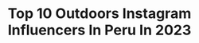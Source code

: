 ---
title: Top 10 Outdoors Instagram Influencers In Peru In 2023
description: >-
  Find top outdoors Instagram influencers in Peru in 2023. Most popular hashtags: #outdoors #peru #igersperu #nature.
platform: Instagram
hits: 24
text_top: Identify the best Instagram profiles on inBeat.
text_bottom: inBeat has 24 Instagram influencers like this in Peru for you to collaborate.
profiles:
  - username: "dibujatuviaje"
    fullname: >-
      Daniela Avila
    bio: >-
      Peruana 🇵🇪 Embajadora @cometoperu Te mostrare lo lindo de mi país 🥰 Encuéntrame en YouTu
    location: "Peru"
    followers: 43108
    engagement: 924
    commentsToLikes: 0.033068
    id: ckapahfdgw4a50i78gy0nhdbv
    verified: false
    hashtags: "#inthowild, #ctperu, #lake, #monta"
  - username: "marianobreccia"
    fullname: >-
      Mariano Breccia
    bio: >-
      •Multi-sport Athlete/Multideportista •Photographer/Fotógrafo •Capitán @adidasrunners Lima⚡️ •Sponsored by: @adidasterrex @suunto @scoscheperu
    location: "Peru"
    followers: 81381
    engagement: 458
    commentsToLikes: 0.035552
    id: ck6ub4sus7gs20j71ww6ugyp4
    verified: true
    hashtags: "#terrex, #gopro, #outdoorlife, #marianobreccia"
  - username: "dibujandomisrutas"
    fullname: >-
      𝗖𝗲́𝘀𝗮𝗿 | 𝗧𝗿𝗮𝘃𝗲𝗹 & 𝗣𝗵𝗼𝘁𝗼𝗴𝗿𝗮𝗽𝗵𝘆
    bio: >-
      🇵🇪 𝐏𝐞𝐫𝐮𝐚𝐧𝐨 📸 𝐕𝐢𝐚𝐣𝐞𝐬 𝐲 𝐟𝐨𝐭𝐨𝐠𝐫𝐚𝐟𝐢́𝐚 📍𝗖𝘂𝘀𝗰𝗼 - 𝗣𝗲𝗿𝘂́ 𝗢𝘄𝗻𝗲𝗿: @geotravel.pe 𝗘𝗺𝗯𝗮𝗷𝗮𝗱𝗼𝗿: @letsenjoyperu #️⃣𝒅𝒊𝒃𝒖𝒋𝒂𝒏𝒅𝒐𝒎𝒊𝒔𝒓𝒖𝒕𝒂𝒔
    location: "Peru"
    followers: 5602
    engagement: 1242
    commentsToLikes: 0.251349
    id: ck6txpawpz35s0j71zzx199of
    verified: false
    hashtags: "#adventure, #enigmaperu, #visitsouthamerica, #outdoors"
  - username: "travelmoregirl"
    fullname: >-
      ᘔᑌᒪᗰᗩ ! ᐯIᗩᒍᗩᑎᗪO ᑭOᖇ ᑭᕮᖇᑌ́
    bio: >-
      💜| 𝚂𝚘𝚢 𝚗𝚘́𝚖𝚊𝚍𝚊 𝙳𝚒𝚐𝚒𝚝𝚊𝚕 ✈️| 𝚅𝚒𝚊𝚓𝚘́ 𝚢 𝚝𝚛𝚊𝚋𝚊𝚓𝚘 𝚊 𝚕𝚊 𝚟𝚎𝚣 🌟| 𝚃𝚒𝚙𝚜 𝚍𝚎 𝚟𝚒𝚊𝚓𝚎𝚜-𝙸𝚗𝚜𝚝𝚊𝚐𝚛𝚊𝚖
    location: "Peru"
    followers: 9119
    engagement: 739
    commentsToLikes: 0.140019
    id: ck6txpbgez3ar0j715oa7qsqo
    verified: false
    hashtags: "#landscape, #hiking, #visitperu, #travelblogger"
  - username: "mauricioephoto"
    fullname: >-
      Mauricio Espinoza
    bio: >-
      📷 Photographer ⚡️ @elduo_team 🌊 Ocean son Fine Art Prints - DM!
    location: "Peru"
    followers: 7949
    engagement: 553
    commentsToLikes: 0.036020
    id: ckap9omvqt0ii0i784jx484bg
    verified: false
    hashtags: "#sundayvibe, #waterman, #discoverocean, #theimagined"
  - username: "jacoriat"
    fullname: >-
      Juan Andrés Coriat 🇵🇪
    bio: >-
      🧘🏽‍♂️Trying to make this earth a little better. ☝🏽Don't waste your lifetime wondering. 🏡 Sacred Valley, Perú 🎬 YouTube 👇🏽
    location: "Peru"
    followers: 11209
    engagement: 688
    commentsToLikes: 0.043355
    id: ck5hfs45qz1m00i11ndwshty6
    verified: false
    hashtags: "#mountainstones, #visualsofearth, #southamerica, #mountainlovers"
  - username: "rutas_del_mochilero"
    fullname: >-
      Rutas del Mochilero 🇵🇪🤠🎒📷✈
    bio: >-
      Fundador: @alex_gutierrez_a Comunidad de Mochileros 🎒 ¿Y ahora cuál es tu ruta?🤔 No lo pienses más: ¡coge tu mochila, alista tu cámara y a fotear!📸🇵🇪
    location: "Peru"
    followers: 66354
    engagement: 166
    commentsToLikes: 0.145004
    id: ck138b8hefegb0i19hzdp9c2d
    verified: false
    hashtags: "#life, #peru, #nature, #huaraz"
  - username: "kawsaytrekk"
    fullname: >-
      KAWSAY TREKKING PERU
    bio: >-
      Sigue y usa el tag #kawsaytrekk en tus mejores fotos, dale like a otras fotos que usan el tag y publicaremos tu mejor post 🔥😎🤙 🏞️ ⛰️
    location: "Peru"
    followers: 9637
    engagement: 318
    commentsToLikes: 0.014959
    id: ck8t3idv73ets0j784l8yy5ol
    verified: false
    hashtags: "#intoperu, #visitcusco, #amazingplaces, #visitperu"
  - username: "heiidilg"
    fullname: >-
      Christiane
    bio: >-
      мєχι¢αиα 💌 heidit856@gmail.com 🎥YouTube: Nuevo video 📺⬇️
    location: "Peru"
    followers: 12558
    engagement: 900
    commentsToLikes: 0.164620
    id: ckap4aavo6gl00i78jimkn90o
    verified: false
    hashtags: "#atardeceresmagicos, #travel, #visitmexico, #spring"
  - username: "raysalopezg"
    fullname: >-
      raysa gabriela
    bio: >-
      M I A M I / F L 🛬... lima📍 𝓂𝒶𝒹𝑒 𝒾𝓃 𝒫𝑒𝓇𝓊
    location: "Peru"
    followers: 10212
    engagement: 1482
    commentsToLikes: 0.041673
    id: ckf5p16by4l010j23zo4fehag
    verified: false
    hashtags: "#style, #portrait, #ootd, #beach"
---